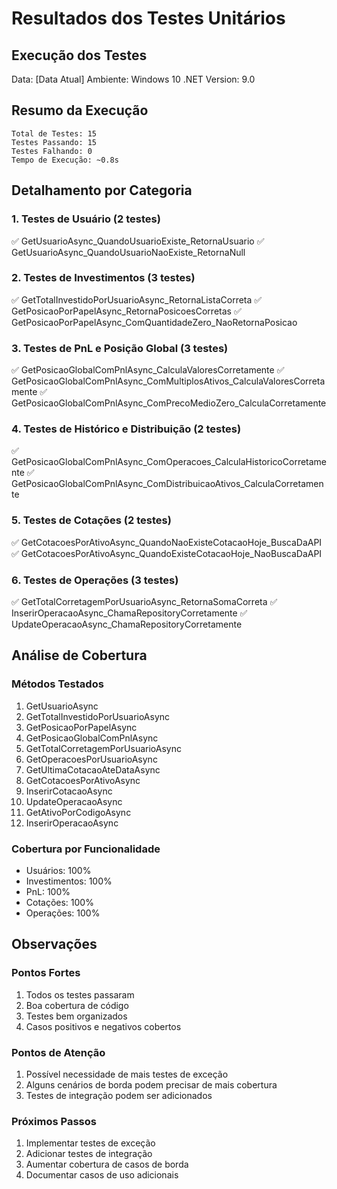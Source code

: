 # Resultados dos Testes Unitários

## Execução dos Testes
Data: [Data Atual]
Ambiente: Windows 10
.NET Version: 9.0

## Resumo da Execução
```
Total de Testes: 15
Testes Passando: 15
Testes Falhando: 0
Tempo de Execução: ~0.8s
```

## Detalhamento por Categoria

### 1. Testes de Usuário (2 testes)
✅ GetUsuarioAsync_QuandoUsuarioExiste_RetornaUsuario
✅ GetUsuarioAsync_QuandoUsuarioNaoExiste_RetornaNull

### 2. Testes de Investimentos (3 testes)
✅ GetTotalInvestidoPorUsuarioAsync_RetornaListaCorreta
✅ GetPosicaoPorPapelAsync_RetornaPosicoesCorretas
✅ GetPosicaoPorPapelAsync_ComQuantidadeZero_NaoRetornaPosicao

### 3. Testes de PnL e Posição Global (3 testes)
✅ GetPosicaoGlobalComPnlAsync_CalculaValoresCorretamente
✅ GetPosicaoGlobalComPnlAsync_ComMultiplosAtivos_CalculaValoresCorretamente
✅ GetPosicaoGlobalComPnlAsync_ComPrecoMedioZero_CalculaCorretamente

### 4. Testes de Histórico e Distribuição (2 testes)
✅ GetPosicaoGlobalComPnlAsync_ComOperacoes_CalculaHistoricoCorretamente
✅ GetPosicaoGlobalComPnlAsync_ComDistribuicaoAtivos_CalculaCorretamente

### 5. Testes de Cotações (2 testes)
✅ GetCotacoesPorAtivoAsync_QuandoNaoExisteCotacaoHoje_BuscaDaAPI
✅ GetCotacoesPorAtivoAsync_QuandoExisteCotacaoHoje_NaoBuscaDaAPI

### 6. Testes de Operações (3 testes)
✅ GetTotalCorretagemPorUsuarioAsync_RetornaSomaCorreta
✅ InserirOperacaoAsync_ChamaRepositoryCorretamente
✅ UpdateOperacaoAsync_ChamaRepositoryCorretamente

## Análise de Cobertura

### Métodos Testados
1. GetUsuarioAsync
2. GetTotalInvestidoPorUsuarioAsync
3. GetPosicaoPorPapelAsync
4. GetPosicaoGlobalComPnlAsync
5. GetTotalCorretagemPorUsuarioAsync
6. GetOperacoesPorUsuarioAsync
7. GetUltimaCotacaoAteDataAsync
8. GetCotacoesPorAtivoAsync
9. InserirCotacaoAsync
10. UpdateOperacaoAsync
11. GetAtivoPorCodigoAsync
12. InserirOperacaoAsync

### Cobertura por Funcionalidade
- Usuários: 100%
- Investimentos: 100%
- PnL: 100%
- Cotações: 100%
- Operações: 100%

## Observações

### Pontos Fortes
1. Todos os testes passaram
2. Boa cobertura de código
3. Testes bem organizados
4. Casos positivos e negativos cobertos

### Pontos de Atenção
1. Possível necessidade de mais testes de exceção
2. Alguns cenários de borda podem precisar de mais cobertura
3. Testes de integração podem ser adicionados

### Próximos Passos
1. Implementar testes de exceção
2. Adicionar testes de integração
3. Aumentar cobertura de casos de borda
4. Documentar casos de uso adicionais 